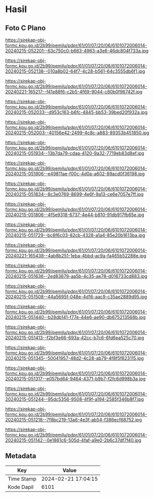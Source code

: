 # Hasil

## Foto C Plano

https://sirekap-obj-formc.kpu.go.id/2b99/pemilu/pdpr/61/01/07/20/06/6101072006014-20240215-052201--63c750c0-b663-4963-a3e6-46dc804f733a.jpg

https://sirekap-obj-formc.kpu.go.id/2b99/pemilu/pdpr/61/01/07/20/06/6101072006014-20240215-052138--010a8b02-64f7-4c28-b561-64c3555db6f1.jpg

https://sirekap-obj-formc.kpu.go.id/2b99/pemilu/pdpr/61/01/07/20/06/6101072006014-20240221-165217--f41e88f6-c2b5-4f69-9044-c80b0f96742f.jpg

https://sirekap-obj-formc.kpu.go.id/2b99/pemilu/pdpr/61/01/07/20/06/6101072006014-20240215-052033--d953c163-b6fc-4845-bb53-39bed20f932a.jpg

https://sirekap-obj-formc.kpu.go.id/2b99/pemilu/pdpr/61/01/07/20/06/6101072006014-20240215-052003--40156e42-2499-4c8c-a883-89353b451850.jpg

https://sirekap-obj-formc.kpu.go.id/2b99/pemilu/pdpr/61/01/07/20/06/6101072006014-20240215-051934--13b7da79-cdaa-4120-9a32-7719eb83d8ef.jpg

https://sirekap-obj-formc.kpu.go.id/2b99/pemilu/pdpr/61/01/07/20/06/6101072006014-20240215-051906--e49811ae-f00c-4d0a-a602-89acd0f36198.jpg

https://sirekap-obj-formc.kpu.go.id/2b99/pemilu/pdpr/61/01/07/20/06/6101072006014-20240215-051834--8c3e0769-8699-4e6f-9a13-ce6e7057e7ff.jpg

https://sirekap-obj-formc.kpu.go.id/2b99/pemilu/pdpr/61/01/07/20/06/6101072006014-20240215-051806--4f5e9318-6737-4e44-b810-91db917fb65e.jpg

https://sirekap-obj-formc.kpu.go.id/2b99/pemilu/pdpr/61/01/07/20/06/6101072006014-20240215-051729--bc8f6c03-82cb-4328-a1a4-85e20b1613ba.jpg

https://sirekap-obj-formc.kpu.go.id/2b99/pemilu/pdpr/61/01/07/20/06/6101072006014-20240221-165438--4ab8b251-1eba-4bbd-ac9a-fa465b52288e.jpg

https://sirekap-obj-formc.kpu.go.id/2b99/pemilu/pdpr/61/01/07/20/06/6101072006014-20240215-051636--2ed83679-aa5b-4c35-ae78-d016733cd883.jpg

https://sirekap-obj-formc.kpu.go.id/2b99/pemilu/pdpr/61/01/07/20/06/6101072006014-20240215-051508--44a5695f-048e-4d16-aac9-c35ae2889d95.jpg

https://sirekap-obj-formc.kpu.go.id/2b99/pemilu/pdpr/61/01/07/20/06/6101072006014-20240215-051440--b28db141-f77e-44e6-ae90-db675213568b.jpg

https://sirekap-obj-formc.kpu.go.id/2b99/pemilu/pdpr/61/01/07/20/06/6101072006014-20240215-051413--f2bf3e66-693a-42cc-b7c6-6fd6ea525c70.jpg

https://sirekap-obj-formc.kpu.go.id/2b99/pemilu/pdpr/61/01/07/20/06/6101072006014-20240215-051345--50041957-48d2-4c28-ab79-4f8f5f823115.jpg

https://sirekap-obj-formc.kpu.go.id/2b99/pemilu/pdpr/61/01/07/20/06/6101072006014-20240215-051317--e057bd64-9464-4371-b9b7-f2fc6d998b3a.jpg

https://sirekap-obj-formc.kpu.go.id/2b99/pemilu/pdpr/61/01/07/20/06/6101072006014-20240215-051244--95dc5356-9508-4f9f-a194-2585f346b8f7.jpg

https://sirekap-obj-formc.kpu.go.id/2b99/pemilu/pdpr/61/01/07/20/06/6101072006014-20240215-051218--7f8bc219-13a6-4e3f-ab54-f386ecf68752.jpg

https://sirekap-obj-formc.kpu.go.id/2b99/pemilu/pdpr/61/01/07/20/06/6101072006014-20240215-051142--0e1861c6-505d-4faf-a9e0-2b6c37df7f40.jpg


## Metadata

| Key        | Value               |
| ---------- | ------------------- |
| Time Stamp | 2024-02-21 17:04:15 |
| Kode Dapil | 6101                |



